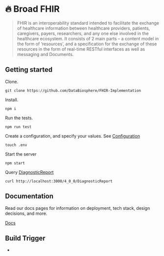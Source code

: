 # 🔥 Broad FHIR

> FHIR is an interoperability standard intended to facilitate the exchange of healthcare information between healthcare providers, patients, caregivers, payers, researchers, and any one else involved in the healthcare ecosystem. It consists of 2 main parts – a content model in the form of ‘resources’, and a specification for the exchange of these resources in the form of real-time RESTful interfaces as well as messaging and Documents.

## Getting started

Clone.

```
git clone https://github.com/DataBiosphere/FHIR-Implementation
```

Install.

```
npm i
```

Run the tests.

```
npm run test
```

Create a configuration, and specify your values. See [Configuration](./docs/CONFIGURATION.md)

```
touch .env
```

Start the server

```
npm start
```

Query [DiagnosticReport](https://www.hl7.org/fhir/DiagnosticReport.html)

```
curl http://localhost:3000/4_0_0/DiagnosticReport
```

## Documentation

Read our docs pages for information on deployment, tech stack, design decisions, and more.

[Docs](./docs/INDEX.md)

## Build Trigger

-
